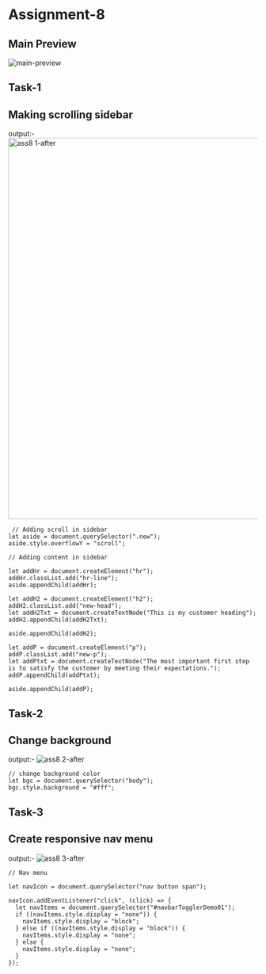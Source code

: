 # Assignment-8
## Main Preview
![main-preview](https://user-images.githubusercontent.com/97457589/216287788-0ad39682-2f50-467e-bb95-230a047595ad.png)


## Task-1
## Making scrolling sidebar
output:-
<img width="770" alt="ass8 1-after" src="https://user-images.githubusercontent.com/97457589/216288332-d845b9e5-563c-45f0-b789-86659bb01241.png">

```
 // Adding scroll in sidebar
let aside = document.querySelector(".new");
aside.style.overflowY = "scroll";

// Adding content in sidebar

let addHr = document.createElement("hr");
addHr.classList.add("hr-line");
aside.appendChild(addHr);

let addH2 = document.createElement("h2");
addH2.classList.add("new-head");
let addH2Txt = document.createTextNode("This is my customer heading");
addH2.appendChild(addH2Txt);

aside.appendChild(addH2);

let addP = document.createElement("p");
addP.classList.add("new-p");
let addPtxt = document.createTextNode("The most important first step is to satisfy the customer by meeting their expectations.");
addP.appendChild(addPtxt);

aside.appendChild(addP);
```
## Task-2
## Change background
output:-
![ass8 2-after](https://user-images.githubusercontent.com/97457589/216290355-24bbaf9b-2e9f-4db0-90a3-d1be24e2ae4a.png)


```
// change background color
let bgc = document.querySelector("body");
bgc.style.background = "#fff";

```
## Task-3
## Create responsive nav menu
output:-
![ass8 3-after](https://user-images.githubusercontent.com/97457589/216289616-948e8702-80e2-41ac-97ed-5cefe9c31056.png)
```
// Nav menu

let navIcon = document.querySelector("nav button span");

navIcon.addEventListener("click", (click) => {
  let navItems = document.querySelector("#navbarTogglerDemo01");
  if ((navItems.style.display = "none")) {
    navItems.style.display = "block";
  } else if ((navItems.style.display = "block")) {
    navItems.style.display = "none";
  } else {
    navItems.style.display = "none";
  }
});
```


